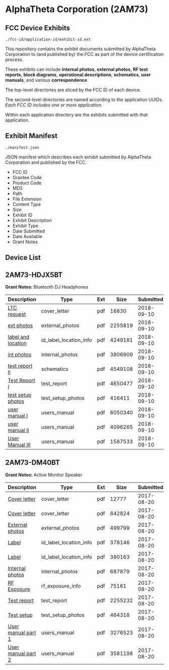 # AlphaTheta Corporation (2AM73)
## FCC Device Exhibits

```
./fcc-id/application-id/exhibit-id.ext
```

This repository contains the exhibit documents submitted by AlphaTheta Corporation to (and published by) the FCC as part of the device certification process.

These exhibits can include **internal photos**, **external photos**, **RF test reports**, **block diagrams**, **operational descriptions**, **schematics**, **user manuals**, and various **correspondence**.

The top-level directories are sliced by the FCC ID of each device.

The second-level directories are named according to the application UUIDs. *Each FCC ID includes one or more application.*

Within each application directory are the exhibits submitted with that application. 

## Exhibit Manifest

```
./manifest.json
```

JSON manifest which describes each exhibit submitted by AlphaTheta Corporation and published by the FCC.

- FCC ID
- Grantee Code
- Product Code
- MD5
- Path
- File Extension
- Content Type
- Size
- Exhibit ID
- Exhibit Description
- Exhibit Type
- Date Submitted
- Date Available
- Grant Notes

## Device List
## 2AM73-HDJX5BT
**Grant Notes:** Bluetooth DJ Headphones

| Description | Type | Ext | Size | Submitted | Available |
| ----------- | ---- | --- | ---- | --------- | --------- |
| [LTC request](2AM73-HDJX5BT/c9de51cf40764075c82ab036d67f0eb5/3997220.pdf) | cover_letter | pdf | 16830 | 2018-09-10 | 2018-09-10 |
| [ext photos](2AM73-HDJX5BT/c9de51cf40764075c82ab036d67f0eb5/3997221.pdf) | external_photos | pdf | 2255819 | 2018-09-10 | 2018-09-10 |
| [label and location](2AM73-HDJX5BT/c9de51cf40764075c82ab036d67f0eb5/3997222.pdf) | id_label_location_info | pdf | 4249181 | 2018-09-10 | 2018-09-10 |
| [int photos](2AM73-HDJX5BT/c9de51cf40764075c82ab036d67f0eb5/3997225.pdf) | internal_photos | pdf | 3806909 | 2018-09-10 | 2018-09-10 |
| [test report II](2AM73-HDJX5BT/c9de51cf40764075c82ab036d67f0eb5/3997224.pdf) | schematics | pdf | 4549108 | 2018-09-10 | 2018-09-10 |
| [Test Report I](2AM73-HDJX5BT/c9de51cf40764075c82ab036d67f0eb5/3997223.pdf) | test_report | pdf | 4650477 | 2018-09-10 | 2018-09-10 |
| [test setup photos](2AM73-HDJX5BT/c9de51cf40764075c82ab036d67f0eb5/3997226.pdf) | test_setup_photos | pdf | 416411 | 2018-09-10 | 2018-09-10 |
| [user manual I](2AM73-HDJX5BT/c9de51cf40764075c82ab036d67f0eb5/3997227.pdf) | users_manual | pdf | 6050340 | 2018-09-10 | 2018-09-10 |
| [user manual II](2AM73-HDJX5BT/c9de51cf40764075c82ab036d67f0eb5/3997228.pdf) | users_manual | pdf | 4096265 | 2018-09-10 | 2018-09-10 |
| [User Manual III](2AM73-HDJX5BT/c9de51cf40764075c82ab036d67f0eb5/3997241.pdf) | users_manual | pdf | 1587533 | 2018-09-10 | 2018-09-10 |
## 2AM73-DM40BT
**Grant Notes:** Active Monitor Speaker

| Description | Type | Ext | Size | Submitted | Available |
| ----------- | ---- | --- | ---- | --------- | --------- |
| [Cover letter](2AM73-DM40BT/90d5efce1155d088e67826c70c88fb54/3518928.pdf) | cover_letter | pdf | 12777 | 2017-08-20 | 2017-08-20 |
| [Cover letter](2AM73-DM40BT/90d5efce1155d088e67826c70c88fb54/3518929.pdf) | cover_letter | pdf | 842824 | 2017-08-20 | 2017-08-20 |
| [External photos](2AM73-DM40BT/90d5efce1155d088e67826c70c88fb54/3518930.pdf) | external_photos | pdf | 499799 | 2017-08-20 | 2017-08-20 |
| [Label](2AM73-DM40BT/90d5efce1155d088e67826c70c88fb54/3518931.pdf) | id_label_location_info | pdf | 378146 | 2017-08-20 | 2017-08-20 |
| [Label](2AM73-DM40BT/90d5efce1155d088e67826c70c88fb54/3518932.pdf) | id_label_location_info | pdf | 380163 | 2017-08-20 | 2017-08-20 |
| [Internal photos](2AM73-DM40BT/90d5efce1155d088e67826c70c88fb54/3518933.pdf) | internal_photos | pdf | 687879 | 2017-08-20 | 2017-08-20 |
| [RF Exposure](2AM73-DM40BT/90d5efce1155d088e67826c70c88fb54/3518935.pdf) | rf_exposure_info | pdf | 75161 | 2017-08-20 | 2017-08-20 |
| [Test report](2AM73-DM40BT/90d5efce1155d088e67826c70c88fb54/3518937.pdf) | test_report | pdf | 2255232 | 2017-08-20 | 2017-08-20 |
| [Test setup](2AM73-DM40BT/90d5efce1155d088e67826c70c88fb54/3518938.pdf) | test_setup_photos | pdf | 464318 | 2017-08-20 | 2017-08-20 |
| [User manual part 1](2AM73-DM40BT/90d5efce1155d088e67826c70c88fb54/3518939.pdf) | users_manual | pdf | 3276523 | 2017-08-20 | 2017-08-20 |
| [User manual part 2](2AM73-DM40BT/90d5efce1155d088e67826c70c88fb54/3518940.pdf) | users_manual | pdf | 3581198 | 2017-08-20 | 2017-08-20 |
